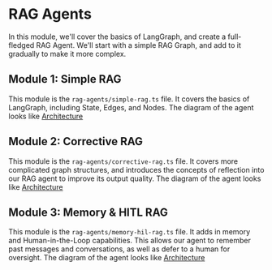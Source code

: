 # RAG Agents

In this module, we'll cover the basics of LangGraph, and create a full-fledged RAG Agent.
We'll start with a simple RAG Graph, and add to it gradually to make it more complex.

## Module 1: Simple RAG

This module is the ```rag-agents/simple-rag.ts``` file. It covers the basics of LangGraph, including State, Edges, and Nodes. The diagram of the agent looks like 
[Architecture](../images/simple_rag.png)

## Module 2: Corrective RAG

This module is the ```rag-agents/corrective-rag.ts``` file. It covers more complicated graph
structures, and introduces the concepts of reflection into our RAG agent to improve its output
quality. The diagram of the agent looks like
[Architecture](../images/check_hallucinations.png)

## Module 3: Memory & HITL RAG

This module is the ```rag-agents/memory-hil-rag.ts``` file. It adds in memory and Human-in-the-Loop capabilities. This allows our agent to remember past messages and conversations, as well as defer to a human for oversight. The diagram of the agent looks like [Architecture](../images/hil_v2.png)
